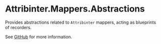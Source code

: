 # Attribinter.Mappers.Abstractions

Provides abstractions related to `Attribinter` mappers, acting as blueprints of recorders.

See [GitHub](https://github.com/Attribinter/Attribinter.Mappers) for more information.
